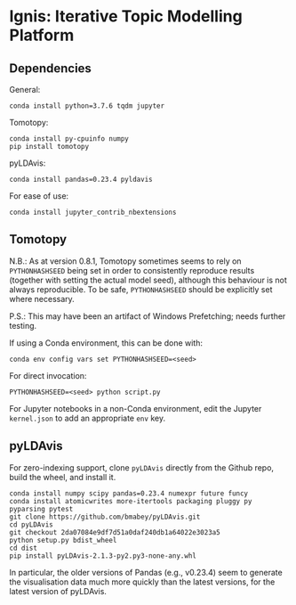 # Ignis: Iterative Topic Modelling Platform

## Dependencies

General:

```
conda install python=3.7.6 tqdm jupyter
```

Tomotopy:

```
conda install py-cpuinfo numpy
pip install tomotopy
```

pyLDAvis:

```
conda install pandas=0.23.4 pyldavis
```

For ease of use:
```
conda install jupyter_contrib_nbextensions
```

## Tomotopy
N.B.: As at version 0.8.1, Tomotopy sometimes seems to rely on `PYTHONHASHSEED` being set in order to consistently reproduce results (together with setting the actual model seed), although this behaviour is not always reproducible.  To be safe, `PYTHONHASHSEED` should be explicitly set where necessary.

P.S.: This may have been an artifact of Windows Prefetching; needs further testing.

If using a Conda environment, this can be done with:
```
conda env config vars set PYTHONHASHSEED=<seed>
```

For direct invocation:
```
PYTHONHASHSEED=<seed> python script.py
```

For Jupyter notebooks in a non-Conda environment, edit the Jupyter `kernel.json` to add an appropriate `env` key.

## pyLDAvis

For zero-indexing support, clone `pyLDAvis` directly from the Github repo, build the wheel, and install it.

```
conda install numpy scipy pandas=0.23.4 numexpr future funcy
conda install atomicwrites more-itertools packaging pluggy py pyparsing pytest
git clone https://github.com/bmabey/pyLDAvis.git
cd pyLDAvis
git checkout 2da07084e9df7d51a0daf240db1a64022e3023a5
python setup.py bdist_wheel
cd dist
pip install pyLDAvis-2.1.3-py2.py3-none-any.whl
```

In particular, the older versions of Pandas (e.g., v0.23.4) seem to generate the visualisation data much more quickly than the latest versions, for the latest version of pyLDAvis.